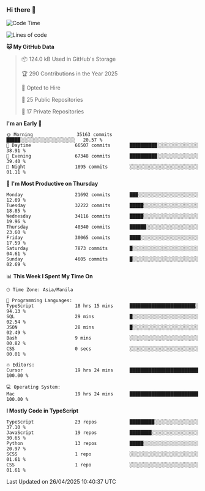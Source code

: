 ### Hi there 👋

<!--START_SECTION:waka-->
![Code Time](http://img.shields.io/badge/Code%20Time-1%2C656%20hrs%2049%20mins-blue)

![Lines of code](https://img.shields.io/badge/From%20Hello%20World%20I%27ve%20Written-64.8%20million%20lines%20of%20code-blue)

**🐱 My GitHub Data** 

> 📦 124.0 kB Used in GitHub's Storage 
 > 
> 🏆 290 Contributions in the Year 2025
 > 
> 💼 Opted to Hire
 > 
> 📜 25 Public Repositories 
 > 
> 🔑 17 Private Repositories 
 > 
**I'm an Early 🐤** 

```text
🌞 Morning                35163 commits       █████░░░░░░░░░░░░░░░░░░░░   20.57 % 
🌆 Daytime                66507 commits       ██████████░░░░░░░░░░░░░░░   38.91 % 
🌃 Evening                67348 commits       ██████████░░░░░░░░░░░░░░░   39.40 % 
🌙 Night                  1895 commits        ░░░░░░░░░░░░░░░░░░░░░░░░░   01.11 % 
```
📅 **I'm Most Productive on Thursday** 

```text
Monday                   21692 commits       ███░░░░░░░░░░░░░░░░░░░░░░   12.69 % 
Tuesday                  32222 commits       █████░░░░░░░░░░░░░░░░░░░░   18.85 % 
Wednesday                34116 commits       █████░░░░░░░░░░░░░░░░░░░░   19.96 % 
Thursday                 40340 commits       ██████░░░░░░░░░░░░░░░░░░░   23.60 % 
Friday                   30065 commits       ████░░░░░░░░░░░░░░░░░░░░░   17.59 % 
Saturday                 7873 commits        █░░░░░░░░░░░░░░░░░░░░░░░░   04.61 % 
Sunday                   4605 commits        █░░░░░░░░░░░░░░░░░░░░░░░░   02.69 % 
```


📊 **This Week I Spent My Time On** 

```text
🕑︎ Time Zone: Asia/Manila

💬 Programming Languages: 
TypeScript               18 hrs 15 mins      ████████████████████████░   94.13 % 
SQL                      29 mins             █░░░░░░░░░░░░░░░░░░░░░░░░   02.54 % 
JSON                     28 mins             █░░░░░░░░░░░░░░░░░░░░░░░░   02.49 % 
Bash                     9 mins              ░░░░░░░░░░░░░░░░░░░░░░░░░   00.82 % 
CSS                      0 secs              ░░░░░░░░░░░░░░░░░░░░░░░░░   00.01 % 

🔥 Editors: 
Cursor                   19 hrs 24 mins      █████████████████████████   100.00 % 

💻 Operating System: 
Mac                      19 hrs 24 mins      █████████████████████████   100.00 % 
```

**I Mostly Code in TypeScript** 

```text
TypeScript               23 repos            █████████░░░░░░░░░░░░░░░░   37.10 % 
JavaScript               19 repos            ████████░░░░░░░░░░░░░░░░░   30.65 % 
Python                   13 repos            █████░░░░░░░░░░░░░░░░░░░░   20.97 % 
SCSS                     1 repo              ░░░░░░░░░░░░░░░░░░░░░░░░░   01.61 % 
CSS                      1 repo              ░░░░░░░░░░░░░░░░░░░░░░░░░   01.61 % 
```




 Last Updated on 26/04/2025 10:40:37 UTC
<!--END_SECTION:waka-->

